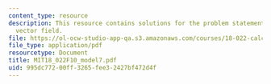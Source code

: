 ```yaml
---
content_type: resource
description: This resource contains solutions for the problem statements related to
  vector field.
file: https://ol-ocw-studio-app-qa.s3.amazonaws.com/courses/18-022-calculus-of-several-variables-fall-2010/995dc77200ff3265fee32427bf472d4f_MIT18_022F10_model7.pdf
file_type: application/pdf
resourcetype: Document
title: MIT18_022F10_model7.pdf
uid: 995dc772-00ff-3265-fee3-2427bf472d4f
---
```

